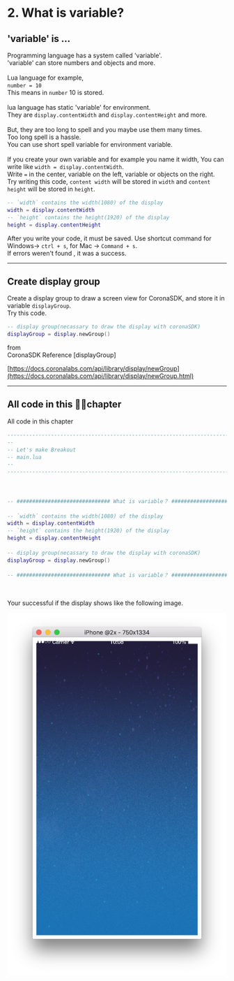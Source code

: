 # 2. What is variable?

## 'variable' is ...

Programming language has a system called 'variable'.<br />
'variable' can store numbers and objects and more.<br />
<br />
Lua language for example,<br />
`number = 10`<br />
This means in `number` 10 is stored.<br />
<br />
lua language has static 'variable' for environment.<br />
They are `display.contentWidth` and `display.contentHeight` and more.<br />
<br />
But, they are too long to spell and you maybe use them many times.<br />
Too long spell is a hassle.<br />
You can use short spell variable for environment variable.<br />
<br />
If you create your own variable and for example you name it width, You can write like `width = display.contentWidth`.<br />
Write `=` in the center, variable on the left, variable or objects on the right.<br />
Try writing this code, `content width` will be stored in `width` and `content height` will be stored in `height`.<br />

```lua
-- `width` contains the width(1080) of the display
width = display.contentWidth
-- `height` contains the height(1920) of the display
height = display.contentHeight
```

After you write your code, it must be saved. Use shortcut command for Windows-> `ctrl + s`, for Mac -> `Command + s`.<br />
If errors weren't found , it was a success.<br />

---

## Create display group

Create a display group to draw a screen view for CoronaSDK, and store it in variable `displayGroup`.<br />
Try this code.<br />

```lua
-- display group(necassary to draw the display with coronaSDK)
displayGroup = display.newGroup()
```

from<br />
CoronaSDK Reference [displayGroup]<br />

[https://docs.coronalabs.com/api/library/display/newGroup](https://docs.coronalabs.com/api/library/display/newGroup.html)

---

## All code in this chapter

All code in this chapter

```lua
-----------------------------------------------------------------------------------------
--
-- Let's make Breakout
-- main.lua
--
-----------------------------------------------------------------------------------------



-- ############################## What is variable？ ##############################

-- `width` contains the width(1080) of the display
width = display.contentWidth
-- `height` contains the height(1920) of the display
height = display.contentHeight

-- display group(necassary to draw the display with coronaSDK)
displayGroup = display.newGroup()

-- ############################## What is variable？ ##############################




```

Your successful if the display shows like the following image.<br />

![](./image/execBreakoutSample1.png)

